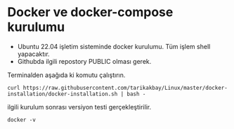# Docker ve docker-compose kurulumu

- Ubuntu 22.04 işletim sisteminde docker kurulumu. Tüm işlem shell yapacaktır.
- Githubda ilgili repostory PUBLIC olması gerek.

Terminalden aşağıda ki komutu çalıştırın.

```
curl https://raw.githubusercontent.com/tarikakbay/Linux/master/docker-installation/docker-installation.sh | bash -
```

ilgili kurulum sonrası versiyon testi gerçekleştirilir.

```
docker -v
```